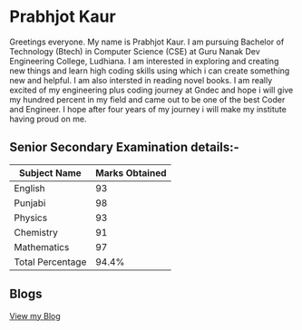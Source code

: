 # Prabhjot Kaur
Greetings everyone. My name is Prabhjot Kaur. I am pursuing Bachelor of Technology (Btech) in Computer Science (CSE) at Guru Nanak Dev Engineering College, Ludhiana. I am interested in exploring and creating new things and learn high coding skills using which i can create something new and helpful. I am also intersted in reading novel books. I am really excited of my engineering plus coding journey at Gndec and hope i will give my hundred percent in my field and came out to be one of the best Coder and Engineer. I hope after four years of my journey i will make my institute having proud on me.

## Senior Secondary Examination details:-

| Subject Name | Marks Obtained |
| -------- | ------- |
| English  | 93 |
| Punjabi | 98 |
| Physics    | 93 |
| Chemistry | 91 |
| Mathematics | 97 |
| Total Percentage | 94.4% |

## Blogs

[View my Blog](studentrepo.md)

























  
  
